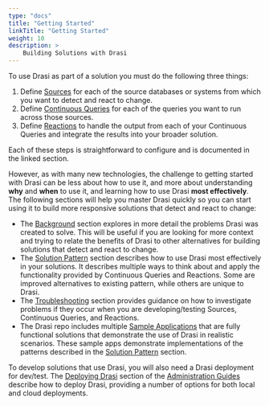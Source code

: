 ```yaml
---
type: "docs"
title: "Getting Started"
linkTitle: "Getting Started"
weight: 10
description: >
    Building Solutions with Drasi
---
```


To use Drasi as part of a solution you must do the following three things:

1. Define [Sources](/solution-developer/sources) for each of the source databases or systems from which you want to detect and react to change.
1. Define [Continuous Queries](/solution-developer/continuous-queries) for each of the queries you want to run across those sources.
1. Define [Reactions](/solution-developer/reactions) to handle the output from each of your Continuous Queries and integrate the results into your broader solution.

Each of these steps is straightforward to configure and is documented in the linked section. 

However, as with many new technologies, the challenge to getting started with Drasi can be less about how to use it, and more about understanding **why** and **when** to use it, and learning how to use Drasi **most effectively**. The following sections will help you master Drasi quickly so you can start using it to build more responsive solutions that detect and react to change:
- The [Background](/solution-developer/background) section explores in more detail the problems Drasi was created to solve. This will be useful if you are looking for more context and trying to relate the benefits of Drasi to other alternatives for building solutions that detect and react to change.
- The [Solution Pattern](/solution-developer/solution-patterns) section describes how to use Drasi most effectively in your solutions. It describes multiple ways to think about and apply the functionality provided by Continuous Queries and Reactions. Some are improved alternatives to existing pattern, while others are unique to Drasi. 
- The [Troubleshooting](/solution-developer/troubleshooting) section provides guidance on how to investigate problems if they occur when you are developing/testing Sources, Continuous Queries, and Reactions.
- The Drasi repo includes multiple [Sample Applications](/solution-developer/sample-apps/) that are fully functional solutions that demonstrate the use of Drasi in realistic scenarios. These sample apps demonstrate implementations of the patterns described in the [Solution Pattern](/solution-developer/solution-patterns) section.

To develop solutions that use Drasi, you will also need a Drasi deployment for dev/test. The [Deploying Drasi](/administrator/platform-deployment) section of the [Administration Guides](/administrator) describe how to deploy Drasi, providing a number of options for both local and cloud deployments. 